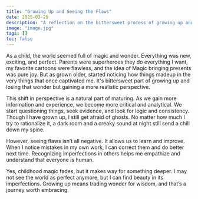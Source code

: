 ```yaml
---
title: "Growing Up and Seeing the Flaws"
date: 2025-03-29
description: "A reflection on the bittersweet process of growing up and losing the magic of childhood, while gaining a more realistic perspective."
image: "image.jpg"
tags: []
toc: false
---
```

 
As a child, the world seemed full of magic and wonder. Everything was new, exciting, and perfect. Parents were superheroes they do everything I want, my favorite cartoons were flawless, and the idea of Magic bringing presents was pure joy. But as grown older, started noticing how things madeup in the very things that once captivated me. It's bittersweet part of growing up and losing that wonder but gaining a more realistic perspective.
 
This shift in perspective is a natural part of maturing. As we gain more information and experience, we become more critical and analytical. We start questioning things, seek evidence, and look for logic and consistency. Though I have grown up, I still get afraid of ghosts. No matter how much I try to rationalize it, a dark room and a creaky sound at night still send a chill down my spine.

However, seeing flaws isn’t all negative. It allows us to learn and improve. When I notice mistakes in my own work, I can correct them and do better next time. Recognizing imperfections in others helps me empathize and understand that everyone is human. 
 
Yes, childhood magic fades, but it makes way for something deeper. I may not see the world as perfect anymore, but I can find beauty in its imperfections. Growing up means trading wonder for wisdom, and that’s a journey worth embracing.